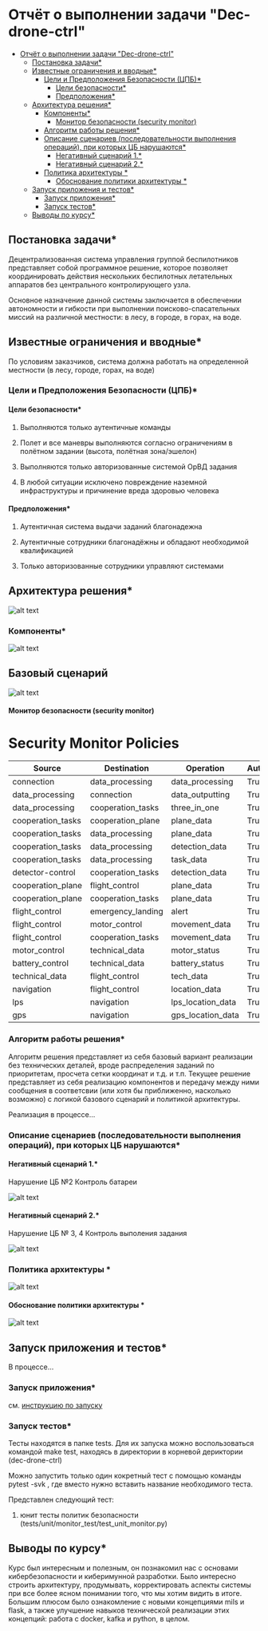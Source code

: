 # Отчёт о выполнении задачи "Dec-drone-ctrl"

- [Отчёт о выполнении задачи "Dec-drone-ctrl"](#отчёт-о-выполнении-задачи-dec-drone-ctrl)
  - [Постановка задачи\*](#постановка-задачи)
  - [Известные ограничения и вводные\*](#известные-ограничения-и-вводные)
    - [Цели и Предположения Безопасности (ЦПБ)\*](#цели-и-предположения-безопасности-цпб)
      - [Цели безопасности\*](#цели-безопасности)
      - [Предположения\*](#предположения)
  - [Архитектура решения\*](#архитектура-решения)
    - [Компоненты\*](#компоненты)
      - [Монитор безопасности (security monitor)](#монитор-безопасности-security-monitor)
    - [Алгоритм работы решения\*](#алгоритм-работы-решения)
    - [Описание cценариев (последовательности выполнения операций), при которых ЦБ нарушаются\*](#описание-cценариев-последовательности-выполнения-операций-при-которых-цб-нарушаются)
      - [Негативный сценарий 1.\*](#негативный-сценарий-1)
      - [Негативный сценарий 2.\*](#негативный-сценарий-2)
    - [Политика архитектуры \*](#политика-архитектуры-)
      - [Обоснование политики архитектуры \*](#обоснование-политики-архитектуры-)
  - [Запуск приложения и тестов\*](#запуск-приложения-и-тестов)
    - [Запуск приложения\*](#запуск-приложения)
    - [Запуск тестов\*](#запуск-тестов)
  - [Выводы по курсу\*](#выводы-по-курсу)

## Постановка задачи*

Децентрализованная система управления группой беспилотников представляет собой программное решение, которое позволяет координировать действия нескольких беспилотных летательных аппаратов без центрального контролирующего узла. 

Основное назначение данной системы заключается в обеспечении автономности и гибкости при выполнении поисково-спасательных миссий на различной местности: в лесу, в городе, в горах, на воде.

## Известные ограничения и вводные*

По условиям заказчиков, система должна работать на определенной местности (в лесу, городе, горах, на воде)

### Цели и Предположения Безопасности (ЦПБ)*



#### Цели безопасности*

1. Выполняются только аутентичные команды

2. Полет и все маневры выполняются согласно ограничениям в полётном задании (высота, полётная зона/эшелон)

3. Выполняются только авторизованные системой ОрВД задания

4. В любой ситуации исключено повреждение наземной инфраструктуры и причинение вреда здоровью человека 

#### Предположения*

1. Аутентичная система выдачи заданий благонадежна 

2. Аутентичные сотрудники благонадёжны и обладают необходимой квалификацией

3. Только авторизованные сотрудники управляют системами

## Архитектура решения*
![alt text](images/architecture.png)
### Компоненты*


![alt text](images/image_2024-05-17_02-00-03.png)

## Базовый сценарий
![alt text](images/base_scenario.png)

#### Монитор безопасности (security monitor)
# Security Monitor Policies

| Source             | Destination         | Operation             | Auth |
|--------------------|---------------------|-----------------------|------|
| connection         | data_processing     | data_processing       | True |
| data_processing    | connection          | data_outputting       | True |
| data_processing    | cooperation_tasks   | three_in_one          | True |
| cooperation_tasks  | cooperation_plane   | plane_data            | True |
| cooperation_tasks  | data_processing     | plane_data            | True |
| cooperation_tasks  | data_processing     | detection_data        | True |
| cooperation_tasks  | data_processing     | task_data             | True |
| detector-control   | cooperation_tasks   | detection_data        | True |
| cooperation_plane  | flight_control      | plane_data            | True |
| cooperation_plane  | cooperation_tasks   | plane_data            | True |
| flight_control     | emergency_landing   | alert                 | True |
| flight_control     | motor_control       | movement_data         | True |
| flight_control     | cooperation_tasks   | movement_data         | True |
| motor_control      | technical_data      | motor_status          | True |
| battery_control    | technical_data      | battery_status        | True |
| technical_data     | flight_control      | tech_data             | True |
| navigation         | flight_control      | location_data         | True |
| lps                | navigation          | lps_location_data     | True |
| gps                | navigation          | gps_location_data     | True |



### Алгоритм работы решения*

Алгоритм решения представляет из себя базовый вариант реализации без технических деталей, вроде распределения заданий по приоритетам, просчета сетки координат и т.д. и т.п. Текущее решение представляет из себя реализацию компонентов и передачу между ними сообщения в соответсвии (или хотя бы приближенно, насколько возможно) с логикой базового сценарий и политикой архитектуры.

Реализация в процессе...

### Описание cценариев (последовательности выполнения операций), при которых ЦБ нарушаются*



#### Негативный сценарий 1.*

Нарушение ЦБ №2 Контроль батареи

![alt text](images/image.png)

#### Негативный сценарий 2.*

Нарушение ЦБ № 3, 4 Контроль выполения задания

![alt text](images/image-1.png)

### Политика архитектуры *

![alt text](images/image-3.png)

#### Обоснование политики архитектуры *

![alt text](images/image_2024-05-17_02-20-25.png)


## Запуск приложения и тестов*

В процессе...

### Запуск приложения*

см. [инструкцию по запуску](../../README.md)

### Запуск тестов*

Тесты находятся в папке tests. Для их запуска можно воспользоваться командой make test, находясь в директории в корневой дериктории (dec-drone-ctrl)

Можно запустить только один кокретный тест c помощью команды pytest -svk <name>, где вместо <name> нужно вставить название необходимого теста.

Представлен следующий тест:
1) юнит тесты политик безопасности (tests/unit/monitor_test/test_unit_monitor.py)

## Выводы по курсу*

Курс был интересным и полезным, он познакомил нас с основами кибербезопасности и киберимунной разработки. Было интересно строить
архитектуру, продумывать, корректировать аспекты системы при все более ясном понимании того, что мы хотим видить в итоге. Большим
плюсом было ознакомление с новыми концепциями mils и flask, а также улучшение навыков технической реализации этих концепций: работа с docker, kafka и python, в целом.

